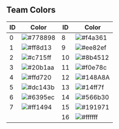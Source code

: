 ## Team Colors

|  ID  | Color |  ID  | Color |
|------|-------|------|-------|
|   0  | ![#778898](https://via.placeholder.com/15/778898/000000?text=+) |   8  | ![#f4a361](https://via.placeholder.com/15/f4a361/000000?text=+)
|   1  | ![#ff8d13](https://via.placeholder.com/15/ff8d13/000000?text=+) |   9  | ![#ee82ef](https://via.placeholder.com/15/ee82ef/000000?text=+)
|   2  | ![#c715ff](https://via.placeholder.com/15/c715ff/000000?text=+) |  10  | ![#8b4512](https://via.placeholder.com/15/8b4512/000000?text=+)
|   3  | ![#20b1aa](https://via.placeholder.com/15/20b1aa/000000?text=+) |  11  | ![#f0e78c](https://via.placeholder.com/15/f0e78c/000000?text=+)
|   4  | ![#ffd720](https://via.placeholder.com/15/ffd720/000000?text=+) |  12  | ![#148A8A](https://via.placeholder.com/15/148A8A/000000?text=+)
|   5  | ![#dc143b](https://via.placeholder.com/15/dc143b/000000?text=+) |  13  | ![#14ff7f](https://via.placeholder.com/15/14ff7f/000000?text=+)
|   6  | ![#6395ec](https://via.placeholder.com/15/6395ec/000000?text=+) |  14  | ![#566b30](https://via.placeholder.com/15/566b30/000000?text=+)
|   7  | ![#ff1494](https://via.placeholder.com/15/ff1494/000000?text=+) |  15  | ![#191971](https://via.placeholder.com/15/191971/000000?text=+)
|      |                                                                 |  16  | ![#ffffff](https://via.placeholder.com/15/ffffff/000000?text=+)